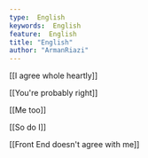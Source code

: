 ```yaml
---
type:  English
keywords:  English
feature:  English
title: "English"
author: "ArmanRiazi"
---
```



[[I agree whole heartly]]

 [[You're probably right]]
 
 [[Me too]]

 [[So do I]]

 [[Front End doesn't agree with me]]